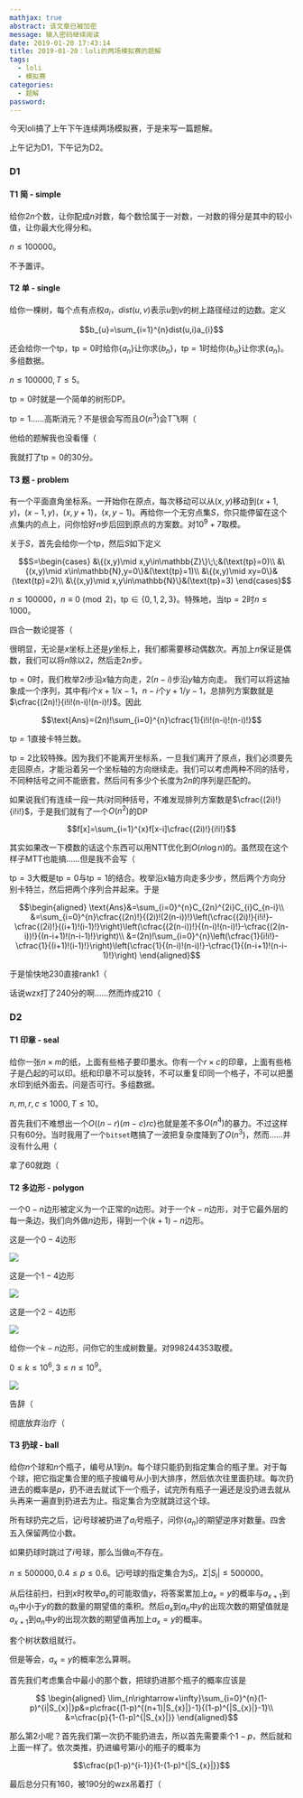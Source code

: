 ```yaml
---
mathjax: true
abstract: 该文章已被加密
message: 输入密码继续阅读
date: 2019-01-20 17:43:14
title: 2019-01-20：loli的两场模拟赛的题解
tags:
  - loli
  - 模拟赛
categories:
  - 题解
password:
---
```

今天loli搞了上午下午连续两场模拟赛，于是来写一篇题解。

上午记为D1，下午记为D2。

<!-- more -->

### D1

#### T1 简 - simple

给你$2n$个数，让你配成$n$对数，每个数恰属于一对数，一对数的得分是其中的较小值，让你最大化得分和。

$n\leqslant 100000$。

不予置评。

#### T2 单 - single

给你一棵树，每个点有点权$a_{i}$，$dist(u,v)$表示$u$到$v$的树上路径经过的边数。定义

$$b_{u}=\sum_{i=1}^{n}dist(u,i)a_{i}$$

还会给你一个$\text{tp}$，$\text{tp}=0$时给你$\{a_{n}\}$让你求$\{b_{n}\}$，$\text{tp}=1$时给你$\{b_{n}\}$让你求$\{a_{n}\}$。多组数据。

$n\leqslant 100000,T\leqslant 5$。

$\text{tp}=0$时就是一个简单的树形DP。

$\text{tp}=1$……高斯消元？不是很会写而且$O(n^{3})$会T飞啊（

他给的题解我也没看懂（

我就打了$\text{tp}=0$的$30$分。

#### T3 题 - problem

有一个平面直角坐标系。一开始你在原点，每次移动可以从$(x,y)$移动到$(x+1,y)$，$(x-1,y)$，$(x,y+1)$，$(x,y-1)$。再给你一个无穷点集$S$，你只能停留在这个点集内的点上，问你恰好$n$步后回到原点的方案数。对$10^{9}+7$取模。

关于$S$，首先会给你一个$\text{tp}$，然后$S$如下定义

$$S=\begin{cases}
&\{(x,y)\mid x,y\in\mathbb{Z}\}\;\;&(\text{tp}=0)\\
&\{(x,y)\mid x\in\mathbb{N},y=0\}&(\text{tp}=1)\\
&\{(x,y)\mid xy=0\}&(\text{tp}=2)\\
&\{(x,y)\mid x,y\in\mathbb{N}\}&(\text{tp}=3)
\end{cases}$$

$n\leqslant 100000$，$n\equiv 0\pmod{2}$，$\text{tp}\in\{0,1,2,3\}$。特殊地，当$\text{tp}=2$时$n\leqslant 1000$。

四合一数论提答（

很明显，无论是$x$坐标上还是$y$坐标上，我们都需要移动偶数次。再加上$n$保证是偶数，我们可以将$n$除以$2$，然后走$2n$步。

$\text{tp}=0$时，我们枚举$2i$步沿$x$轴方向走，$2(n-i)$步沿$y$轴方向走。
我们可以将这抽象成一个序列，其中有$i$个$x+1/x-1$，$n-i$个$y+1/y-1$，总排列方案数就是$\cfrac{(2n)!}{i!i!(n-i)!(n-i)!}$。因此

$$\text{Ans}=(2n)!\sum_{i=0}^{n}\cfrac{1}{i!i!(n-i)!(n-i)!}$$

$\text{tp}=1$直接卡特兰数。

$\text{tp}=2$比较特殊。因为我们不能离开坐标系，一旦我们离开了原点，我们必须要先走回原点，才能沿着另一个坐标轴的方向继续走。我们可以考虑两种不同的括号，不同种括号之间不能嵌套，然后问有多少个长度为$2n$的序列是匹配的。

如果说我们有连续一段一共$i$对同种括号，不难发现排列方案数是$\cfrac{(2i)!}{i!i!}$，于是我们就有了一个$O(n^{2})$的DP

$$f[x]=\sum_{i=1}^{x}f[x-i]\cfrac{(2i)!}{i!i!}$$

其实如果改一下模数的话这个东西可以用NTT优化到$O(n\log n)$的。虽然现在这个样子MTT也能搞……但是我不会写（

$\text{tp}=3$大概是$\text{tp}=0$与$\text{tp}=1$的结合。枚举沿$x$轴方向走多少步，然后两个方向分别卡特兰，然后把两个序列合并起来。于是

$$\begin{aligned}
\text{Ans}&=\sum_{i=0}^{n}C_{2n}^{2i}C_{i}C_{n-i}\\
&=\sum_{i=0}^{n}\cfrac{(2n)!}{(2i)!(2(n-i))!}\left(\cfrac{(2i)!}{i!i!}-\cfrac{(2i)!}{(i+1)!(i-1)!}\right)\left(\cfrac{(2(n-i))!}{(n-i)!(n-i)!}-\cfrac{(2(n-i))!}{(n-i+1)!(n-i-1)!}\right)\\
&=(2n)!\sum_{i=0}^{n}\left(\cfrac{1}{i!i!}-\cfrac{1}{(i+1)!(i-1)!}\right)\left(\cfrac{1}{(n-i)!(n-i)!}-\cfrac{1}{(n-i+1)!(n-i-1)!}\right)
\end{aligned}$$

于是愉快地$230$直接rank1（

话说wzx打了$240$分的啊……然而炸成$210$（

### D2

#### T1 印章 - seal

给你一张$n\times m$的纸，上面有些格子要印墨水。你有一个$r\times c$的印章，上面有些格子是凸起的可以印。纸和印章不可以旋转，不可以重复印同一个格子，不可以把墨水印到纸外面去。问是否可行。多组数据。

$n,m,r,c\leqslant 1000,T\leqslant 10$。

首先我们不难想出一个$O((n-r)(m-c)rc)$也就是差不多$O(n^{4})$的暴力。不过这样只有$60$分。当时我用了一个`bitset`瞎搞了一波把复杂度降到了$O(n^{3})$，然而……并没有什么用（

拿了$60$就跑（

#### T2 多边形 - polygon

一个$0-n$边形被定义为一个正常的$n$边形。对于一个$k-n$边形，对于它最外层的每一条边，我们向外做$n$边形，得到一个$(k+1)-n$边形。

这是一个$0-4$边形

![](/images/图片1.png)


这是一个$1-4$边形

![](/images/图片2.png)

这是一个$2-4$边形

![](/images/图片3.png)

给你一个$k-n$边形，问你它的生成树数量。对$998244353$取模。

$0\leqslant k\leqslant 10^{6},3\leqslant n\leqslant 10^{9}$。

![](/images/TIM图片20181023195537.jpg)

告辞（

彻底放弃治疗（

#### T3 扔球 - ball

给你$n$个球和$n$个瓶子，编号从$1$到$n$。每个球只能扔到指定集合的瓶子里。对于每个球，把它指定集合里的瓶子按编号从小到大排序，然后依次往里面扔球。每次扔进去的概率是$p$，扔不进去就试下一个瓶子，试完所有瓶子一遍还是没扔进去就从头再来一遍直到扔进去为止。指定集合为空就跳过这个球。

所有球扔完之后，记$i$号球被扔进了$a_{i}$号瓶子，问你$\{a_{n}\}$的期望逆序对数量。四舍五入保留两位小数。

如果扔球时跳过了$i$号球，那么当做$a_{i}$不存在。

$n\leqslant 500000,0.4\leqslant p\leqslant 0.6$。记$i$号球的指定集合为$S_{i}$，$\Sigma|S_{i}|\leqslant 500000$。

从后往前扫，扫到$x$时枚举$a_{x}$的可能取值$y$，将答案累加上$a_{x}=y$的概率与$a_{x+1}$到$a_{n}$中小于$y$的数的数量的期望值的乘积。然后$a_{x}$到$a_{n}$中$y$的出现次数的期望值就是$a_{x+1}$到$a_{n}$中$y$的出现次数的期望值再加上$a_{x}=y$的概率。

套个树状数组就行。

但是等会，$a_{x}=y$的概率怎么算啊。

首先我们考虑集合中最小的那个数，把球扔进那个瓶子的概率应该是

$$
\begin{aligned}
\lim_{n\rightarrow+\infty}\sum_{i=0}^{n}(1-p)^{i|S_{x}|}p&=p\cfrac{(1-p)^{(n+1)|S_{x}|}-1}{(1-p)^{|S_{x}|}-1}\\
&=\cfrac{p}{1-(1-p)^{|S_{x}|}}
\end{aligned}$$

那么第$2$小呢？首先我们第一次扔不能扔进去，所以首先需要乘个$1-p$，然后就和上面一样了。依次类推，扔进编号第$i$小的瓶子的概率为

$$\cfrac{p(1-p)^{i-1}}{1-(1-p)^{|S_{x}|}}$$

最后总分只有$160$，被$190$分的wzx吊着打（
